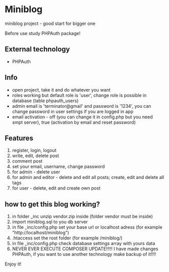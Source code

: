 # Miniblog
miniblog project - good start for bigger one

Before use study PHPAuth package!

External technology
-------------------
* PHPAuth


Info
-----
* open project, take it and do whatever you want
* roles working but default role is 'user', change role is possible in database (table phpauth_users)
* admin email is 'terminator@gmail' and password is '1234', you can change password in user settings if you are logged in app
* email activation - off (you can change it in config.php but you need smpt server), true (activation by email and reset password)

Features
-------------
1. register, login, logout
2. write, edit, delete post 
3. comment post
4. set your email, username, change password
5. for admin - delete user
6. for admin and editor - delete and edit all posts; create, edit and delete all tags
7. for user - delete, edit and create own post

## how to get this blog working?
1. in folder _inc unzip vendor.zip inside (folder vendor must be inside)
2. import miniblog.sql to you db server
3. in file _inc/config.php set your base url or localhost adress (for example "http://localhost/miniblog")
4. .htaccess set the root folder (for example /miniblog/) 
5. in file _inc/config.php check database settings array with yours data
6. NEVER EVER EXECUTE COMPOSER UPDATE!!!!! I have made changes PHPAuth, if you want to use another technology make backup of it!!!!

Enjoy it!
